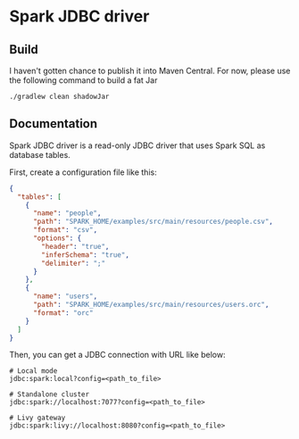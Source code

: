 # Spark JDBC driver

## Build

I haven't gotten chance to publish it into Maven Central. For now, please use the following command to build a fat Jar 

````
./gradlew clean shadowJar
````

## Documentation

Spark JDBC driver is a read-only JDBC driver that uses Spark SQL as database tables.

First, create a configuration file like this:

```json
{
  "tables": [
    {
      "name": "people",
      "path": "SPARK_HOME/examples/src/main/resources/people.csv",
      "format": "csv",
      "options": {
        "header": "true",
        "inferSchema": "true",
        "delimiter": ";"
      }
    },
    {
      "name": "users",
      "path": "SPARK_HOME/examples/src/main/resources/users.orc",
      "format": "orc"
    }
  ]
}
```

Then, you can get a JDBC connection with URL like below:

```
# Local mode
jdbc:spark:local?config=<path_to_file>

# Standalone cluster
jdbc:spark://localhost:7077?config=<path_to_file>

# Livy gateway
jdbc:spark:livy://localhost:8080?config=<path_to_file>
```

